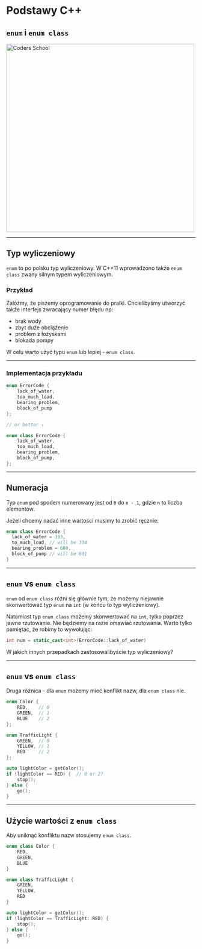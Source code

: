 <!-- .slide: data-background="#111111" -->

# Podstawy C++

## `enum` i `enum class`

<a href="https://coders.school">
    <img width="500" data-src="../img/coders_school_logo.png" alt="Coders School" class="plain">
</a>

___

## Typ wyliczeniowy

`enum` to po polsku typ wyliczeniowy.
W C++11 wprowadzono także `enum class` zwany silnym typem wyliczeniowym.

### Przykład <!-- .element: class="fragment fade-in" -->

Załóżmy, że piszemy oprogramowanie do pralki.
Chcielibyśmy utworzyć także interfejs zwracający numer błędu np:
<!-- .element: class="fragment fade-in" -->

* <!-- .element: class="fragment fade-in" --> brak wody
* <!-- .element: class="fragment fade-in" --> zbyt duże obciążenie
* <!-- .element: class="fragment fade-in" --> problem z łożyskami
* <!-- .element: class="fragment fade-in" --> blokada pompy
  
W celu warto użyć typu `enum` lub lepiej - `enum class`.
<!-- .element: class="fragment fade-in" -->

___

### Implementacja przykładu

```cpp
enum ErrorCode {
    lack_of_water,
    too_much_load,
    bearing_problem,
    block_of_pump
};

// or better ↓

enum class ErrorCode {
    lack_of_water,
    too_much_load,
    bearing_problem,
    block_of_pump,
};
```

___

## Numeracja

Typ `enum` pod spodem numerowany jest od `0` do `n - 1`, gdzie `n` to liczba elementów.
<!-- .element: class="fragment fade-in" -->

Jeżeli chcemy nadać inne wartości musimy to zrobić ręcznie:
<!-- .element: class="fragment fade-in" -->

```cpp
enum class ErrorCode {
  lack_of_water = 333,
  to_much_load, // will be 334
  bearing_problem = 600,
  block_of_pump // will be 601
}
```
<!-- .element: class="fragment fade-in" -->

___

## `enum` vs `enum class`

`enum` od `enum class` różni się głównie tym, że możemy niejawnie skonwertować typ `enum` na `int` (w końcu to typ wyliczeniowy).

Natomiast typ `enum class` możemy skonwertować na `int`, tylko poprzez jawne rzutowanie. Nie będziemy na razie omawiać rzutowania. Warto tylko
pamiętać, że robimy to wywołując:
<!-- .element: class="fragment fade-in" -->

```cpp
int num = static_cast<int>(ErrorCode::lack_of_water)
```
<!-- .element: class="fragment fade-in" -->

W jakich innych przepadkach zastosowalibyście typ wyliczeniowy?
<!-- .element: class="fragment fade-in" -->

___
<!-- .slide: style="font-size: 0.9em" -->

## `enum` vs `enum class`

Druga różnica - dla `enum` możemy mieć konflikt nazw, dla `enum class` nie.

```cpp
enum Color {
    RED,    // 0
    GREEN,  // 1
    BLUE    // 2
};
```
<!-- .element: class="fragment fade-in" -->

```cpp
enum TrafficLight {
    GREEN,  // 0
    YELLOW, // 1
    RED     // 2
};
```
<!-- .element: class="fragment fade-in" -->

```cpp
auto lightColor = getColor();
if (lightColor == RED) {  // 0 or 2?
    stop();
} else {
    go();
}
```
<!-- .element: class="fragment fade-in" -->

___
<!-- .slide: style="font-size: 0.9em" -->

## Użycie wartości z `enum class`

Aby uniknąć konfliktu nazw stosujemy `enum class`.

```cpp
enum class Color {
    RED,
    GREEN,
    BLUE
}
```
<!-- .element: class="fragment fade-in" -->

```cpp
enum class TrafficLight {
    GREEN,
    YELLOW,
    RED
}
```
<!-- .element: class="fragment fade-in" -->

```cpp
auto lightColor = getColor();
if (lightColor == TrafficLight::RED) {
    stop();
} else {
    go();
}
```
<!-- .element: class="fragment fade-in" -->
